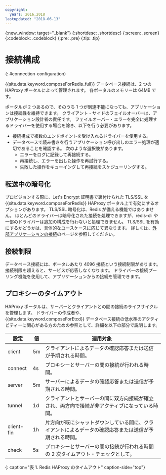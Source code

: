 ```yaml
---
copyright:
  years: 2016,2018
lastupdated: "2018-06-13"
---
```


{:new_window: target="_blank"}
{:shortdesc: .shortdesc}
{:screen: .screen}
{:codeblock: .codeblock}
{:pre: .pre}
{:tip: .tip}

# 接続構成
{: #connection-configuration}

{{site.data.keyword.composeForRedis_full}} データベース接続は、2 つの HAProxy ポータルによって管理されます。 各ポータルのメモリーは 64MB です。 

ポータルが 2 つあるので、そのうち 1 つが到達不能になっても、アプリケーションは接続性を維持できます。 クライアント・サイドのフェイルオーバーは、アプリケーション設計者の責任です。 フェイルオーバー・エラーを完全に処理するドライバーを使用する場合を除き、以下を行う必要があります。

* 接続構成で複数のエンドポイントを受け入れるドライバーを使用する。
* データベースで読み書きを行うアプリケーション呼び出しのエラー処理が適切であることを確認する。 次のような選択肢があります。
  + エラーをログに記録して再接続する。
  + 再接続し、エラーを出した操作を再試行する。
  + 失敗した操作をキューイングして再接続をスケジューリングする。

## 転送中の暗号化

プロビジョンする際に、Let's Encrypt 証明書で裏付けられた TLS/SSL を {{site.data.keyword.composeForRedis}} HAProxy ポータル上で有効にするオプションがあります。 TLS/SSL 暗号化は、Redis が備える機能ではありません。 ほとんどのドライバーは暗号化された接続を処理できますが、redis-cli や一部のドライバーは追加の構成を行わないと処理できません。 TLS/SSL を有効にするかどうかは、具体的なユースケースに応じて異なります。 詳しくは、[外部アプリケーションの接続](./connecting-external.html)のページを参照してください。

## 接続制限

データベース接続には、ポータルあたり 4096 接続という接続制限があります。 接続制限を超えると、サービスが応答しなくなります。 ドライバーの接続プーリング機能を使用して、アプリケーションからの接続を管理できます。

## プロキシーのタイムアウト

HAProxy ポータルは、サーバーとクライアントとの間の接続のライフサイクルを管理します。 ドライバーの作成者や、{{site.data.keyword.composeForEtcd}} データベース接続の低水準のアクティビティーに関心がある方のための参照として、詳細を以下の部分で説明します。

設定 | 値 | 適用対象
----------|-----------|-----------
client | 5m | クライアントによるデータの確認応答または送信が予期される時間。
connect | 4s | プロキシーとサーバーの間の接続が行われる時間。
server | 5m | サーバーによるデータの確認応答または送信が予期される時間。
tunnel | 1d | クライアントとサーバーの間に双方向接続が確立され、両方向で接続が非アクティブになっている時間。
client-fin | 1h | 片方向が既にシャットダウンしている間に、クライアントによるデータの確認応答または送信が予期される時間。
check | 5s | プロキシーとサーバーの間の接続が行われる時間の 2 次タイムアウト・チェックとして。
{: caption="表 1. Redis HAProxy のタイムアウト" caption-side="top"}




